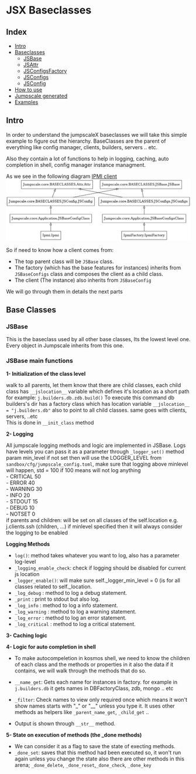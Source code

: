 # JSX Baseclasses

## Index
- [Intro](#intro)
- [Baseclasses](#base-classes)
    - [JSBase](#jsbase)
    - [JSAttr]()
    - [JSConfigsFactory]()
    - [JSConfigs]()
    - [JSConfig]()
- [How to use]()
- [Jumpscale generated]()
- [Examples]()

## Intro
In order to understand the jumpscaleX baseclasses we will take this simple example to figure out the hierarchy. BaseClasses are the parent of everything like config manager, clients, builders, servers .. etc.<br/>

Also they contain a lot of functions to help in logging, caching, auto completion in shell, config manager instance managment.

As we see in the following diagram [IPMI client](https://github.com/threefoldtech/jumpscaleX/tree/development_jumpscale/Jumpscale/clients/ipmi) 
![](images/baseclasses.png)

So if need to know how a client comes from:<br>
- The top parent class will be `JSBase` class.
- The factory (which has the base features for instances) inherits from `JSBaseConfigs` class and composes the client as a child class.
- The client (The instance) also inherits from `JSBaseConfig` <br/>

We will go through them in details the next parts

## Base Classes
### JSBase
This is the baseclass used by all other base classes, Its the lowest level one. Every object in Jumpscale inherits from this one.

### JSBase main functions
**1- Initialization of the class level** <br/>
    <p>walk to all parents, let them know that there are child classes, each child class has `__jslocation__` variable which defines it's location as a short path<br/>
    for example: `j.builders.db.zdb.build()`
    To execute this command db builders's dir has a factory class which has location variable `__jslocation__ = "j.builders.db"` also to point to all child classes. same goes with clients, servers, ..etc<br/>
    This is done in `__init_class` method</p>

**2- Logging** <br/>
    <p>All jumpscale logging methods and logic are implemented in JSBase.
    Logs have levels you can pass it as a parameter through `_logger_set()` method<br>
    param min_level if not set then will use the LOGGER_LEVEL from
    `sandbox/cfg/jumpscale_config.toml`,
    make sure that logging above minlevel will happen, std = 100
    if 100 means will not log anything <br/>
        - CRITICAL 	50 <br/>
        - ERROR 	40 <br/>
        - WARNING 	30 <br/>
        - INFO 	    20 <br/>
        - STDOUT 	15 <br/>
        - DEBUG 	10 <br/>
        - NOTSET 	0  <br/>
    if parents and children: will be set on all classes of the self.location e.g. j.clients.ssh (children, ...)
    if minlevel specified then it will always consider the logging to be enabled<br/>

__Logging Methods__<br/>
- `log()`: method takes whatever you want to log, also has a parameter log-level
- `_logging_enable_check`:  check if logging should be disabled for current js location
- `_logger_enable()`: will make sure self._logger_min_level = 0 (is for all classes related to self._location. <br/>
- `_log_debug` : method to log a debug statement. <br/>
- `_print` : print to stdout but also log. <br/>
- `_log_info` : method to log a info statement. <br/>
- `_log_warning` : method to log a warning statement. <br/>
- `_log_error` : method to log an error statement. <br/>
- `_log_critical` : method to log a critical statement. <br/>
</p>

**3- Caching logic** <br/>


**4- Logic for auto completion in shell** <br/>
- To make autocompeletion in kosmos shell, we need to know the children of each class and the methods or properties in it also the data if it contains, we will walk through the methods that do so.
- `__name_get`: Gets each name for instances in factory.
for example in `j.builders.db` it gets names in DBFactoryClass, zdb, mongo .. etc

- `_filter`: Check names to view only required once which means it won't show names starts with "_" or "__" unless you type it. It uses other methods as helpers like `_parent_name_get`, `_child_get` ..

- Output is shown through `__str__` method.

**5- State on execution of methods (the _done methods)** <br/>
- We can consider it as a flag to save the state of execting methods.
- `_done_set`: saves that this method had been executed so, it won't run again unless you change the state
also there are other methods in this arena; `_done_delete`, `_done_reset`,`_done_check`, `_done_key`

